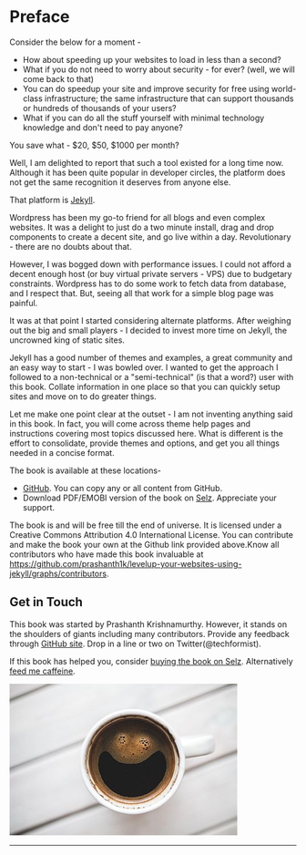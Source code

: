 
# Preface

Consider the below for a moment -

* How about speeding up your websites to load in less than a second?
* What if you do not need to worry about security - for ever? (well, we will come back to that)
* You can do speedup your site and improve security for free using world-class infrastructure; the same infrastructure that can support thousands or hundreds of thousands of your users?
* What if you can do all the stuff yourself with minimal technology knowledge and don't need to pay anyone?

You save what - $20, $50, $1000 per month?

Well, I am delighted to report that such a tool existed for a long time now. Although it has been quite popular in developer circles, the platform does not get the same recognition it deserves from anyone else.

That platform is [Jekyll](https://jekyllrb.com).

Wordpress has been my go-to friend for all blogs and even complex websites. It was a delight to just do a two minute install, drag and drop components to create a decent site, and go live within a day. Revolutionary - there are no doubts about that. 

However, I was bogged down with performance issues. I could not afford a decent enough host (or buy virtual private servers - VPS) due to budgetary constraints. Wordpress has to do some work to fetch data from database, and I respect that. But, seeing all that work for a simple blog page was painful.

It was at that point I started considering alternate platforms. After weighing out the big and small players - I decided to invest more time on Jekyll, the uncrowned king of static sites. 

Jekyll has a good number of themes and examples, a great community and an easy way to start - I was bowled over. I wanted to get the approach I followed to a non-technical or a "semi-technical" (is that a word?) user with this book. Collate information in one place so that you can quickly setup sites and move on to do greater things.

Let me make one point clear at the outset - I am not inventing anything said in this book. In fact, you will come across theme help pages and instructions covering most topics discussed here. What is different is the effort to consolidate, provide themes and options, and get you all things needed in a concise format. 

The book is available at these locations-

* [GitHub](https://github.com/prashanth1k/levelup-your-sites-using-jekyll). You can copy any or all content from GitHub.
* Download PDF/EMOBI version of the book on [Selz](https://selz.co/41h2dvHir). Appreciate your support.

The book is and will be free till the end of universe. It is licensed under a Creative Commons Attribution 4.0 International License. 
You can contribute and make the book your own at the Github link provided above.Know all contributors who have made this book invaluable at https://github.com/prashanth1k/levelup-your-websites-using-jekyll/graphs/contributors.


## Get in Touch
This book was started by Prashanth Krishnamurthy. However, it stands on the shoulders of giants including many contributors. Provide any feedback through [GitHub site](https://github.com/prashanth1k/levelup-your-websites-using-jekyll/issues). Drop in a line or two on Twitter(@techformist).

If this book has helped you, consider [buying the book on Selz](https://selz.co/41h2dvHir). Alternatively [feed me caffeine](https://ko-fi.com/prashanth).

![coffee](resources/images/coffee.jpg)



---